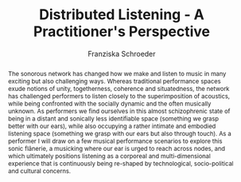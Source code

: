 --- 
  title: "Distributed Listening - A Practitioner's Perspective" 
  abstract: "The sonorous network has changed how we make and listen to music in many exciting but also challenging ways. Whereas traditional performance spaces exude notions of unity, togetherness, coherence and situatedness, the network has challenged performers to listen closely to the superimposition of acoustics, while being confronted with the socially dynamic and the often musically unknown. As performers we find ourselves in this almost schizophrenic state of being in a distant and sonically less identifiable space (something we grasp better with our ears), while also occupying a rather intimate and embodied listening space (something we grasp with our ears but also through touch). As a performer I will draw on a few musical performance scenarios to explore this sonic flânerie, a musicking where our ear is urged to reach across nodes, and which ultimately positions listening as a corporeal and multi-dimensional experience that is continuously being re-shaped by technological, socio-political and cultural concerns." 
  address: "London" 
  author: "Franziska Schroeder" 
  booktitle: "Proceedings of the International Web Audio Conference" 
  editor: "Florian Thalmann, Sebastian Ewert" 
  month: "Proceedings of the International Web Audio Conference"
  pages: "" 
  publisher: "Queen Mary University of London" 
  series: "WAC '17"
  type: "Keynote"  
  year: "2017" 
  id: "2017_KN2" 
  tags: year2017
  media: https://www.youtube.com/watch?v=ZdxM4sHpKXg 
  pdflink: /_data/papers/pdf/2017/2017_KN2.pdf
  ISSN: 2663-5844
---